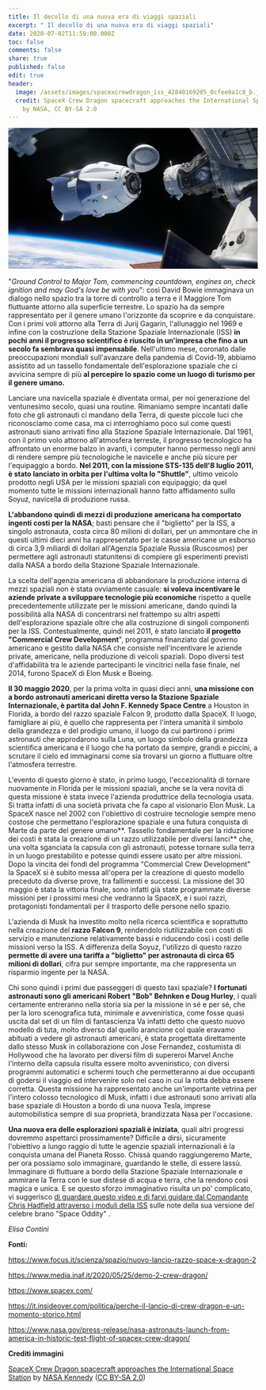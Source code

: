```yaml
---
title: Il decollo di una nuova era di viaggi spaziali
excerpt: " Il decollo di una nuova era di viaggi spaziali"
date: 2020-07-02T11:59:00.000Z
toc: false
comments: false
share: true
published: false
edit: true
header:
  image: /assets/images/spacexcrewdragon_iss_42840169205_0cfee0a1c8_b.jpg
  credit: SpaceX Crew Dragon spacecraft approaches the International Space Station
    by NASA, CC BY-SA 2.0
---
```

![](/assets/images/spacexcrewdragon_iss_42840169205_0cfee0a1c8_b.jpg "SpaceX Crew Dragon spacecraft approaches the International Space Station")



"*Ground Control to Major Tom, commencing countdown, engines on, check ignition and may God's love be with you*": così David Bowie immaginava un dialogo nello spazio tra la torre di controllo a terra e il Maggiore Tom fluttuante attorno alla superficie terrestre. Lo spazio ha da sempre rappresentato per il genere umano l'orizzonte da scoprire e da conquistare. Con i primi voli attorno alla Terra di Jurij Gagarin, l'allunaggio nel 1969 e infine con la costruzione della Stazione Spaziale Internazionale (ISS) **in pochi anni il progresso scientifico è riuscito in un'impresa che fino a un secolo fa sembrava quasi impensabile**. Nell'ultimo mese, coronato dalle preoccupazioni mondiali sull'avanzare della pandemia di Covid-19, abbiamo assistito ad un tassello fondamentale dell'esplorazione spaziale che ci avvicina sempre di più **al percepire lo spazio come un luogo di turismo per il genere umano.** 

Lanciare una navicella spaziale è diventata ormai, per noi generazione del ventunesimo secolo, quasi una routine. Rimaniamo sempre incantati dalle foto che gli astronauti ci mandano della Terra, di queste piccole luci che riconosciamo come casa, ma ci interroghiamo poco sul come questi astronauti siano arrivati fino alla Stazione Spaziale Internazionale. Dal 1961, con il primo volo attorno all'atmosfera terreste, il progresso tecnologico ha affrontato un enorme balzo in avanti, i computer hanno permesso negli anni di rendere sempre più tecnologiche le navicelle e anche più sicure per l'equipaggio a bordo. **Nel 2011, con la missione STS-135 dell'8 luglio 2011, è stato lanciato in orbita per l'ultima volta lo "Shuttle"**, ultimo veicolo prodotto negli USA per le missioni spaziali con equipaggio; da quel momento tutte le missioni internazionali hanno fatto affidamento sullo Soyuz, navicella di produzione russa.

**L'abbandono quindi di mezzi di produzione americana ha comportato ingenti costi per la NASA**; basti pensare che il "biglietto" per la ISS, a singolo astronauta, costa circa 80 milioni di dollari, per un ammontare che in questi ultimi dieci anni ha rappresentato per le casse americane un esborso di circa 3,9 miliardi di dollari all'Agenzia Spaziale Russia (Ruscosmos) per permettere agli astronauti statunitensi di compiere gli esperimenti previsti dalla NASA a bordo della Stazione Spaziale Internazionale.

La scelta dell'agenzia americana di abbandonare la produzione interna di mezzi spaziali non è stata ovviamente casuale: **si voleva incentivare le aziende private a sviluppare tecnologie più economiche** rispetto a quelle precedentemente utilizzate per le missioni americane, dando quindi la possibilità alla NASA di concentrarsi nel frattempo su altri aspetti dell'esplorazione spaziale oltre che alla costruzione di singoli componenti per la ISS. Contestualmente, quindi nel 2011, è stato lanciato **il progetto "Commercial Crew Development**", programma finanziato dal governo americano e gestito dalla NASA che consiste nell'incentivare le aziende private, americane, nella produzione di veicoli spaziali. Dopo diversi test d'affidabilità tra le aziende partecipanti le vincitrici nella fase finale, nel 2014, furono SpaceX di Elon Musk e Boeing.

**Il 30 maggio 2020**, per la prima volta in quasi dieci anni, **una missione con a bordo astronauti americani diretta verso la Stazione Spaziale Internazionale, è partita dal John F. Kennedy Space Centre** a Houston in Florida, a bordo del razzo spaziale Falcon 9, prodotto dalla SpaceX. Il luogo, famigliare ai più, è quello che rappresenta per l'intera umanità il simbolo della grandezza e del prodigio umano, il luogo da cui partirono i primi astronauti che approdarono sulla Luna, un luogo simbolo della grandezza scientifica americana e il luogo che ha portato da sempre, grandi e piccini, a scrutare il cielo ed immaginarsi come sia trovarsi un giorno a fluttuare oltre l'atmosfera terrestre.

L'evento di questo giorno è stato, in primo luogo, l'eccezionalità di tornare nuovamente in Florida per le missioni spaziali, anche se la vera novità di questa missione è stata invece l'azienda produttrice della tecnologia usata. Si tratta infatti di una società privata che fa capo al visionario Elon Musk. La SpaceX nasce nel 2002 con l'obiettivo di costruire tecnologie sempre meno costose che permettano l'esplorazione spaziale e una futura conquista di Marte da parte del genere umano**. Tassello fondamentale per la riduzione dei costi è stata la creazione di un razzo utilizzabile per diversi lanci** che, una volta sganciata la capsula con gli astronauti, potesse tornare sulla terra in un luogo prestabilito e potesse quindi essere usato per altre missioni. Dopo la vincita dei fondi del programma "Commercial Crew Development" la SpaceX si è subito messa all'opera per la creazione di questo modello preceduto da diverse prove, tra fallimenti e successi. La missione del 30 maggio è stata la vittoria finale, sono infatti già state programmate diverse missioni per i prossimi mesi che vedranno la SpaceX, e i suoi razzi, protagonisti fondamentali per il trasporto delle persone nello spazio.

L'azienda di Musk ha investito molto nella ricerca scientifica e soprattutto nella creazione del **razzo Falcon 9**, rendendolo riutilizzabile con costi di servizio e manutenzione relativamente bassi e riducendo così i costi delle missioni verso la ISS. A differenza della Soyuz, l'utilizzo di questo razzo **permette di avere una tariffa a "biglietto" per astronauta di circa 65 milioni di dollari**, cifra pur sempre importante, ma che rappresenta un risparmio ingente per la NASA.

Chi sono quindi i primi due passeggeri di questo taxi spaziale? **I fortunati astronauti sono gli americani Robert "Bob" Behnken e Doug Hurley**, i quali certamente entreranno nella storia sia per la missione in sé e per sé, che per la loro scenografica tuta, minimale e avveniristica, come fosse quasi uscita dal set di un film di fantascienza Va infatti detto che questo nuovo modello di tuta, molto diverso dal quello arancione col quale eravamo abituati a vedere gli astronauti americani, è stata progettata direttamente dallo stesso Musk in collaborazione con Jose Fernandez, costumista di Hollywood che ha lavorato per diversi film di supereroi Marvel Anche l'interno della capsula risulta essere molto avveniristico, con diversi programmi automatici e schermi touch che permetteranno ai due occupanti di godersi il viaggio ed intervenire solo nel caso in cui la rotta debba essere corretta. Questa missione ha rappresentato anche un'importante vetrina per l'intero colosso tecnologico di Musk, infatti i due astronauti sono arrivati alla base spaziale di Houston a bordo di una nuova Tesla, imprese automobilistica sempre di sua proprietà, brandizzata Nasa per l'occasione.

**Una nuova era delle esplorazioni spaziali è iniziata**, quali altri progressi dovremmo aspettarci prossimamente? Difficile a dirsi, sicuramente l'obiettivo a lungo raggio di tutte le agenzie spaziali internazionali è la conquista umana del Pianeta Rosso. Chissà quando raggiungeremo Marte, per ora possiamo solo immaginare, guardando le stelle, di essere lassù. Immaginare di fluttuare a bordo della Stazione Spaziale Internazionale e ammirare la Terra con le sue distese di acqua e terra, che la rendono così magica e unica. E se questo sforzo immaginativo risulta un po' complicato, vi suggerisco [di guardare questo video e di farvi guidare dal Comandante Chris Hadfield attraverso i moduli della ISS](https://www.youtube.com/watch?v=KaOC9danxNo) sulle note della sua versione del celebre brano "Space Oddity" .

*Elisa Contini*

**Fonti:**

<https://www.focus.it/scienza/spazio/nuovo-lancio-razzo-space-x-dragon-2>

<https://www.media.inaf.it/2020/05/25/demo-2-crew-dragon/>

<https://www.spacex.com/>

<https://it.insideover.com/politica/perche-il-lancio-di-crew-dragon-e-un-momento-storico.html>

<https://www.nasa.gov/press-release/nasa-astronauts-launch-from-america-in-historic-test-flight-of-spacex-crew-dragon/>

**Crediti immagini**

[SpaceX Crew Dragon spacecraft approaches the International Space Station](https://www.flickr.com/photos/nasakennedy/42840169205/) by [NASA Kennedy](https://www.flickr.com/people/nasakennedy/) ([CC BY-SA 2.0](https://creativecommons.org/licenses/by-sa/2.0/))